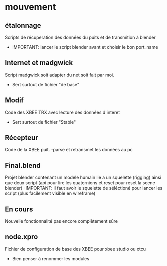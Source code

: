 # mouvement
## étalonnage
Scripts de récuperation des données du puits et de transmition à blender 
- IMPORTANT: lancer le script blender avant et choisir le bon port_name

## Internet et madgwick 
Script madgwick soit adapter du net soit fait par moi.
- Sert surtout de fichier "de base" 

## Modif
Code des XBEE TRX avec lecture des données d'interet
- Sert surtout de fichier "Stable" 

## Récepteur 
Code de la XBEE puit.
-parse et retransmet les données au pc

## Final.blend
Projet blender contenant un modele humain lie a un squelette (rigging) ainsi que deux script (api pour lire les quaternions et reset pour reset la scene blender)
-IMPORTANT: il faut avoir le squelette de séléctioné pour lancer les script (plus facilement visible en wireframe)

## En cours
Nouvelle fonctionnalité pas encore complètement sûre

## node.xpro
Fichier de configuration de base des XBEE pour xbee studio ou xtcu 
- Bien penser à renommer les modules
